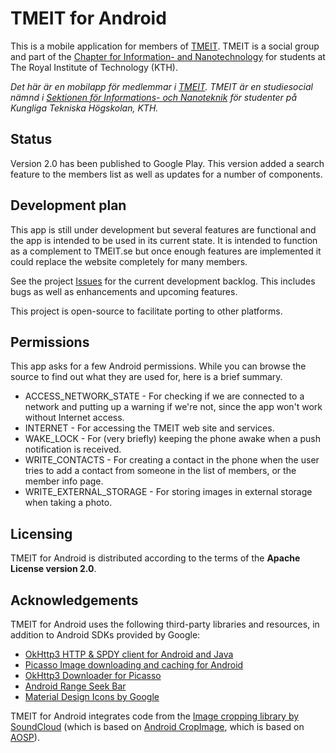 TMEIT for Android
=================

This is a mobile application for members of [TMEIT](http://tmeit.se). TMEIT is a social group
and part of the [Chapter for Information- and Nanotechnology](http://insektionen.se) for
students at The Royal Institute of Technology (KTH).

_Det här är en mobilapp för medlemmar i [TMEIT](http://tmeit.se). TMEIT är en studiesocial
nämnd i [Sektionen för Informations- och Nanoteknik](http://insektionen.se) för studenter
på Kungliga Tekniska Högskolan, KTH._

## Status
Version 2.0 has been published to Google Play. This version added a search feature to the members
list as well as updates for a number of components.

## Development plan
This app is still under development but several features are functional and the app is intended
to be used in its current state. It is intended to function as a complement to TMEIT.se but once
enough features are implemented it could replace the website completely for many members.

See the project [Issues](https://github.com/wsv-accidis/tmeit-android/issues) for the current
development backlog. This includes bugs as well as enhancements and upcoming features.

This project is open-source to facilitate porting to other platforms.

## Permissions
This app asks for a few Android permissions. While you can browse the source to find out what they
are used for, here is a brief summary.

* ACCESS_NETWORK_STATE - For checking if we are connected to a network and putting up a warning
  if we're not, since the app won't work without Internet access.
* INTERNET - For accessing the TMEIT web site and services.
* WAKE_LOCK - For (very briefly) keeping the phone awake when a push notification is received.
* WRITE_CONTACTS - For creating a contact in the phone when the user tries to add a contact
  from someone in the list of members, or the member info page.
* WRITE_EXTERNAL_STORAGE - For storing images in external storage when taking a photo.

## Licensing
TMEIT for Android is distributed according to the terms of the **Apache License version 2.0**.

## Acknowledgements
TMEIT for Android uses the following third-party libraries and resources, in addition to Android
SDKs provided by Google:

* [OkHttp3 HTTP & SPDY client for Android and Java](https://github.com/square/okhttp)
* [Picasso Image downloading and caching for Android](https://github.com/square/picasso)
* [OkHttp3 Downloader for Picasso](https://github.com/JakeWharton/picasso2-okhttp3-downloader)
* [Android Range Seek Bar](https://github.com/anothem/android-range-seek-bar)
* [Material Design Icons by Google](https://github.com/google/material-design-icons)

TMEIT for Android integrates code from the
[Image cropping library by SoundCloud](https://github.com/jdamcd/android-crop) (which is based on
[Android CropImage](https://github.com/lvillani/android-cropimage), which is based on
[AOSP](https://source.android.com/)).
